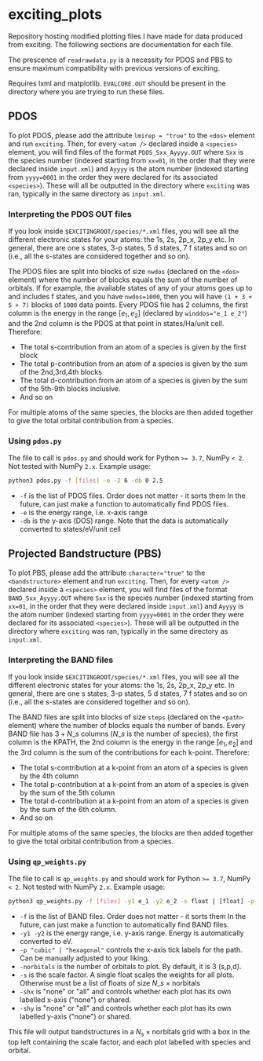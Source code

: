# exciting_plots
Repository hosting modified plotting files I have made for data produced from exciting. The following sections are documentation for each file. 

The prescence of `readrawdata.py` is a necessity for PDOS and PBS to ensure maximum compatibility with previous versions of exciting.

Requires lxml and matplotlib. `EVALCORE.OUT` should be present in the directory where you are trying to run these files.

## PDOS
To plot PDOS, please add the attribute `lmirep = "true"` to the `<dos>` element and run `exciting`. Then, for every `<atom />` declared inside a `<species>` element, you will find files of the format `PDOS_Sxx_Ayyyy.OUT` where `Sxx` is the species number (indexed starting from `xx=01`, in the order that they were declared inside `input.xml`) and `Ayyyy` is the atom number (indexed starting from `yyyy=0001` in the order they were declared for its associated `<species>`). These will all be outputted in the directory where `exciting` was ran, typically in the same directory as `input.xml`.

### Interpreting the PDOS OUT files
If you look inside `$EXCITINGROOT/species/*.xml` files, you will see all the different electronic states for your atoms: the 1s, 2s, 2p_x, 2p_y etc. In general, there are one s states, 3-p states, 5 d states, 7 f states and so on (i.e., all the s-states are considered together and so on).

The PDOS files are split into blocks of size `nwdos` (declared on the `<dos>` element) where the number of blocks equals the sum of the number of orbitals. If for example, the available states of any of your atoms goes up to and includes f states, and you have `nwdos=1000`, then you will have `(1 + 3 + 5 + 7)` blocks of `1000` data points. Every PDOS file has 2 columns, the first column is the energy in the range $[e_1, e_2]$ (declared by `winddos="e_1 e_2"`) and the 2nd column is the PDOS at that point in states/Ha/unit cell. Therefore:
- The total s-contribution from an atom of a species is given by the first block
- The total p-contribution from an atom of a species is given by the sum of the 2nd,3rd,4th blocks
- The total d-contribution from an atom of a species is given by the sum of the 5th-9th blocks inclusive.
- And so on

For multiple atoms of the same species, the blocks are then added together to give the total orbital contribution from a species.

### Using `pdos.py`
The file to call is `pdos.py` and should work for Python `>= 3.7`, NumPy `< 2`. Not tested with NumPy `2.x`. Example usage:
```sh
python3 pdos.py -f [files] -e -2 6 -db 0 2.5
```

- `-f` is the list of PDOS files. Order does not matter - it sorts them In the future, can just make a function to automatically find PDOS files.
- `-e` is the energy range, i.e. x-axis range
- `-db` is the y-axis (DOS) range. Note that the data is automatically converted to states/eV/unit cell


## Projected Bandstructure (PBS)
To plot PBS, please add the attribute `character="true"` to the `<bandstructure>` element and run `exciting`. Then, for every `<atom />` declared inside a `<species>` element, you will find files of the format `BAND_Sxx_Ayyyy.OUT` where `Sxx` is the species number (indexed starting from `xx=01`, in the order that they were declared inside `input.xml`) and `Ayyyy` is the atom number (indexed starting from `yyyy=0001` in the order they were declared for its associated `<species>`). These will all be outputted in the directory where `exciting` was ran, typically in the same directory as `input.xml`.

### Interpreting the BAND files
If you look inside `$EXCITINGROOT/species/*.xml` files, you will see all the different electronic states for your atoms: the 1s, 2s, 2p\_x, 2p\_y etc. In general, there are one s states, 3-p states, 5 d states, 7 f states and so on (i.e., all the s-states are considered together and so on).

The BAND files are split into blocks of size `steps` (declared on the `<path>` element) where the number of blocks equals the number of bands. Every BAND file has $3 + N\_s$  columns ($N\_s$ is the number of species), the first column is the KPATH, the 2nd column is the energy in the range $[e_1, e_2]$  and the 3rd column is the sum of the contributions for each k-point. Therefore:
- The total s-contribution at a k-point from an atom of a species is given by the 4th column
- The total p-contribution at a k-point from an atom of a species is given by the sum of the 5th column
- The total d-contribution at a k-point from an atom of a species is given by the sum of the 6th column.
- And so on

For multiple atoms of the same species, the blocks are then added together to give the total orbital contribution from a species.

### Using `qp_weights.py`
The file to call is `qp_weights.py` and should work for Python `>= 3.7`, NumPy `< 2`. Not tested with NumPy `2.x`. Example usage:
```sh
python3 qp_weights.py -f [files] -y1 e_1 -y2 e_2 -s float | [float] -p "cubic" | "hexagonal" -shx "none" | "all" -shy "none" | "all" -norbitals 3
```

- `-f` is the list of BAND files. Order does not matter - it sorts them In the future, can just make a function to automatically find BAND files.
- `-y1 -y2` is the energy range, i.e. y-axis range. Energy is automatically converted to eV.
- `-p "cubic" | "hexagonal"` controls the x-axis tick labels for the path. Can be manually adjusted to your liking.
- `-norbitals` is the number of orbitals to plot. By default, it is 3 (s,p,d).
- `-s`  is the scale factor. A single float scales the weights for all plots. Otherwise must be a list of floats of size $N\_s \times \text{norbitals}$
- `-shx` is "none" or "all" and controls whether each plot has its own labelled x-axis ("none") or shared.
- `-shy` is "none" or "all" and controls whether each plot has its own labelled y-axis ("none") or shared.

This file will output bandstructures in a $N_s \times \text{norbitals}$ grid with a box in the top left containing the scale factor, and each plot labelled with species and orbital.

